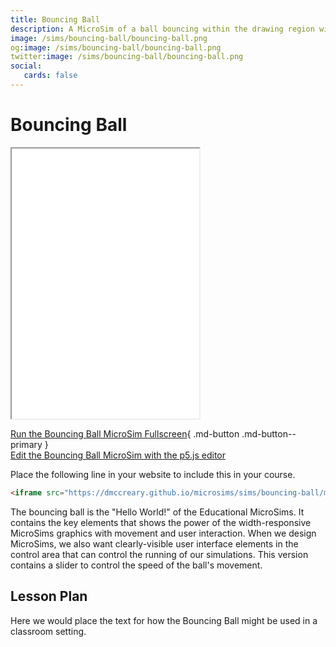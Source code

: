 ```yaml
---
title: Bouncing Ball
description: A MicroSim of a ball bouncing within the drawing region with a control for changing the speed.
image: /sims/bouncing-ball/bouncing-ball.png
og:image: /sims/bouncing-ball/bouncing-ball.png
twitter:image: /sims/bouncing-ball/bouncing-ball.png
social:
   cards: false
---
```

# Bouncing Ball

<iframe src="main.html" height="432px" scrolling="no"></iframe>

[Run the Bouncing Ball MicroSim Fullscreen](./main.html){ .md-button .md-button--primary }
<br/>
[Edit the Bouncing Ball MicroSim with the p5.js editor](https://editor.p5js.org/dmccreary/sketches/icpiK4UjE)

Place the following line in your website to include this in your course.

```html
<iframe src="https://dmccreary.github.io/microsims/sims/bouncing-ball/main.html" height="432px" scrolling="no"></iframe>
```

The bouncing ball is the "Hello World!" of the Educational MicroSims.
It contains the key elements that shows the power of the width-responsive MicroSims
graphics with movement and user interaction.  When we design MicroSims, we also
want clearly-visible user interface elements in the control area that can control
the running of our simulations.  This version contains a slider to control the speed of the ball's movement.

## Lesson Plan

Here we would place the text for how the Bouncing Ball might be used in a classroom setting.